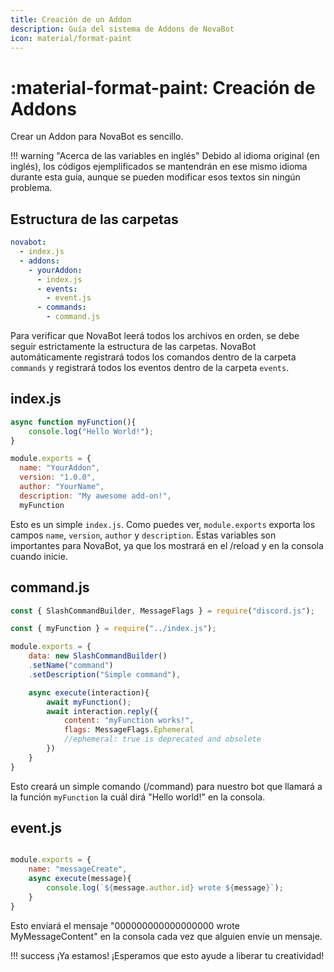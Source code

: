 ```yaml
---
title: Creación de un Addon
description: Guía del sistema de Addons de NovaBot
icon: material/format-paint
---
```


# :material-format-paint: **Creación de Addons**

Crear un Addon para NovaBot es sencillo.

!!! warning "Acerca de las variables en inglés"
    Debido al idioma original (en inglés), los códigos ejemplificados se mantendrán en ese mismo idioma durante esta guía, aunque se pueden modificar esos textos sin ningún problema.

## Estructura de las carpetas

```yml title="Estructura de las carpetas" hl_lines="4"
novabot:
  - index.js
  - addons:
    - yourAddon:
      - index.js
      - events:
        - event.js
      - commands:
        - command.js
```

Para verificar que NovaBot leerá todos los archivos en orden, se debe seguir estrictamente la estructura de las carpetas.
NovaBot automáticamente registrará todos los comandos dentro de la carpeta `commands` y registrará todos los eventos dentro de la carpeta `events`.

## index.js

```js title="index.js simple" linenums="1"
async function myFunction(){
    console.log("Hello World!");
}

module.exports = {
  name: "YourAddon",
  version: "1.0.0",
  author: "YourName",
  description: "My awesome add-on!",
  myFunction
```

Esto es un simple `index.js`.
Como puedes ver, `module.exports` exporta los campos `name`, `version`, `author` y `description`.
Estas variables son importantes para NovaBot, ya que los mostrará en el /reload y en la consola cuando inicie.

## command.js

```js title="command.js simple" linenums="1"
const { SlashCommandBuilder, MessageFlags } = require("discord.js");

const { myFunction } = require("../index.js");

module.exports = {
    data: new SlashCommandBuilder()
    .setName("command")
    .setDescription("Simple command"),

    async execute(interaction){
        await myFunction();
        await interaction.reply({
            content: "myFunction works!",
            flags: MessageFlags.Ephemeral
            //ephemeral: true is deprecated and obsolete
        })
    }
}
```
Esto creará un simple comando (/command) para nuestro bot que llamará a la función `myFunction` la cuál dirá "Hello world!" en la consola.

## event.js
```js title="Evento simple" linenums="1"

module.exports = {
    name: "messageCreate",
    async execute(message){
        console.log(`${message.author.id} wrote ${message}`);
    }
}

```
Esto enviará el mensaje "000000000000000000 wrote MyMessageContent" en la consola cada vez que alguien envíe un mensaje.

!!! success
    ¡Ya estamos! ¡Esperamos que esto ayude a liberar tu creatividad!